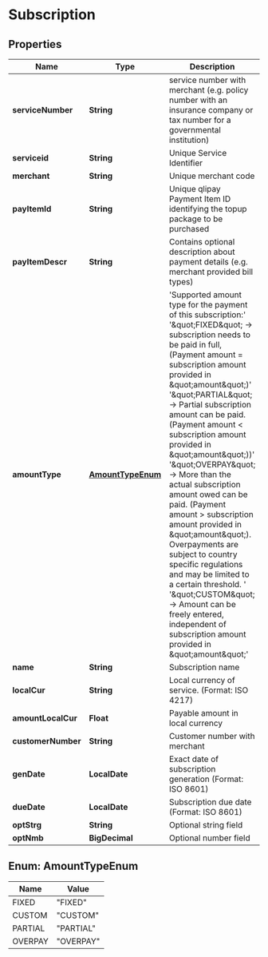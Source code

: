 
# Subscription

## Properties
Name | Type | Description | Notes
------------ | ------------- | ------------- | -------------
**serviceNumber** | **String** | service number with merchant (e.g. policy number with an insurance company or tax number for a governmental institution) | 
**serviceid** | **String** | Unique Service Identifier | 
**merchant** | **String** | Unique merchant code | 
**payItemId** | **String** | Unique qlipay Payment Item ID identifying the topup package to be purchased | 
**payItemDescr** | **String** | Contains optional description about payment details (e.g. merchant provided bill types) |  [optional]
**amountType** | [**AmountTypeEnum**](#AmountTypeEnum) | &#39;Supported amount type for the payment of this subscription:&#39; &#39;\&quot;FIXED\&quot; -&gt; subscription needs to be paid in full, (Payment amount &#x3D; subscription amount provided in \&quot;amount\&quot;)&#39; &#39;\&quot;PARTIAL\&quot; -&gt; Partial subscription amount can be paid. (Payment amount &lt; subscription amount provided in \&quot;amount\&quot;))&#39; &#39;\&quot;OVERPAY\&quot; -&gt; More than the actual subscription amount owed can be paid. (Payment amount &gt; subscription amount provided in \&quot;amount\&quot;). Overpayments are subject to country specific regulations and may be limited to a certain threshold. &#39; &#39;\&quot;CUSTOM\&quot; -&gt; Amount can be freely entered, independent of subscription amount provided in \&quot;amount\&quot;&#39;  | 
**name** | **String** | Subscription name | 
**localCur** | **String** | Local currency of service. (Format: ISO 4217) | 
**amountLocalCur** | **Float** | Payable amount in local currency | 
**customerNumber** | **String** | Customer number with merchant |  [optional]
**genDate** | **LocalDate** | Exact date of subscription generation (Format: ISO 8601) |  [optional]
**dueDate** | **LocalDate** | Subscription due date (Format: ISO 8601) |  [optional]
**optStrg** | **String** | Optional string field |  [optional]
**optNmb** | **BigDecimal** | Optional number field |  [optional]


<a name="AmountTypeEnum"></a>
## Enum: AmountTypeEnum
Name | Value
---- | -----
FIXED | &quot;FIXED&quot;
CUSTOM | &quot;CUSTOM&quot;
PARTIAL | &quot;PARTIAL&quot;
OVERPAY | &quot;OVERPAY&quot;